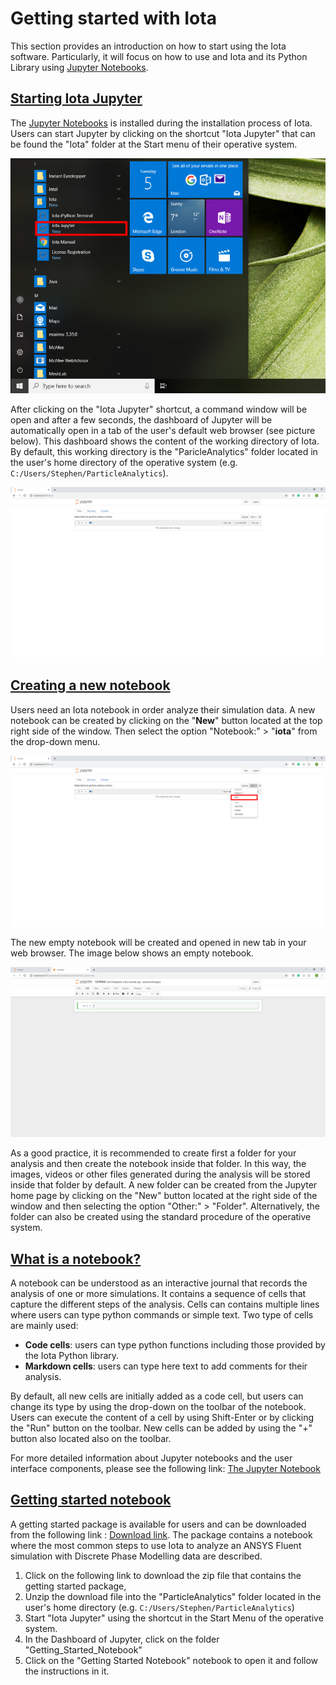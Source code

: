 # Getting started with Iota

This section provides an introduction on how to start using the Iota software. Particularly, it will focus on how to use and Iota and its Python Library using [Jupyter Notebooks](https://jupyter-notebook-beginner-guide.readthedocs.io/en/latest/what_is_jupyter.html).

## <a id='starting-jupyter'></a>[Starting Iota Jupyter](#starting-jupyter)

The [Jupyter Notebooks](https://jupyter-notebook-beginner-guide.readthedocs.io/en/latest/what_is_jupyter.html) is installed during the installation process of Iota. Users can start Jupyter by clicking on the shortcut "Iota Jupyter" that can be found the "Iota" folder at the Start menu of their operative system.


![](/images/License_registration_Iota_Jupyter.PNG)
  
After clicking on the "Iota Jupyter" shortcut, a command window will be open and after a few seconds, the dashboard of Jupyter will be automatically open in a tab of the user's default web browser (see picture below). This dashboard shows the content of the working directory of Iota. By default, this working directory is the "ParicleAnalytics" folder located in the user's home directory of the operative system (e.g. `C:/Users/Stephen/ParticleAnalytics`).

![](/images/Getting_started_Jupyter_Notebooks_tree.PNG)

## <a id='creating-a-new-notebook'></a>[Creating a new notebook](#creating-a-new-notebook)

Users need an Iota notebook in order analyze their simulation data. A new notebook can be created by clicking on the "**New**" button located at the top right side of the window. Then select the  option "Notebook:" > "**iota**" from the drop-down menu.

![](/images/Getting_started_Jupyter_Notebooks_New_Notebook.PNG)


The new empty notebook will be created and opened in new tab in your web browser. The image below shows an empty notebook.


![](/images/Getting_started_iota_notebook.PNG)

As a good practice, it is recommended to create first a folder for your analysis and then create the notebook inside that folder. In this way, the images, videos or other files generated during the analysis will be stored inside that folder by default. A new folder can be created from the Jupyter home page by clicking on the "New" button located at the right side of the window and then selecting the option "Other:" > "Folder". Alternatively, the folder can also be created using the standard procedure of the operative system.


## <a id='what-is-a-notebook'></a>[What is a notebook?](#what-is-a-notebook)

A notebook can be understood as an interactive journal that records the analysis of one or more simulations. It contains a sequence of cells that capture the different steps of the analysis. Cells can contains multiple lines where users can type python commands or simple text. Two type of cells are mainly used:

* **Code cells**: users can type python functions including those provided by the Iota Python library.
* **Markdown cells**: users can type here text to add comments for their analysis.

By default, all new cells are initially added as a code cell, but users can change its type by using the drop-down on the toolbar of the notebook. Users can execute the content of a cell by using Shift-Enter or by clicking the "Run" button on the toolbar. New cells can be added by using the "+" button also located also on the toolbar.

For more detailed information about Jupyter notebooks and the user interface components, please see the following link: [The Jupyter Notebook](https://jupyter-notebook.readthedocs.io/en/stable/notebook.html#)


## <a id='getting-started-notebook'></a>[Getting started notebook](#getting-started-notebook)

A getting started package is available for users and can be downloaded from the following link : [Download link](https://s3-eu-west-1.amazonaws.com/particle-analytics/Getting_Started_Notebook.zip). The package contains a notebook where the most common steps to use Iota to analyze an ANSYS Fluent simulation with Discrete Phase Modelling data are described. 

1. Click on the following link to download the zip file that contains the getting started package, 
2. Unzip the download file into the "ParticleAnalytics" folder located in the user's home directory (e.g. `C:/Users/Stephen/ParticleAnalytics`)
3. Start "Iota Jupyter" using the shortcut in the Start Menu of the operative system.
4. In the Dashboard of Jupyter, click on the folder "Getting_Started_Notebook"  
5. Click on the "Getting Started Notebook" notebook to open it and follow the instructions in it.  